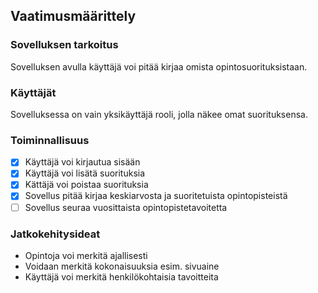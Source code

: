 ## Vaatimusmäärittely

### Sovelluksen tarkoitus

Sovelluksen avulla käyttäjä voi pitää kirjaa omista opintosuorituksistaan.

### Käyttäjät
Sovelluksessa on vain yksikäyttäjä rooli, jolla näkee omat suorituksensa.

### Toiminnallisuus
  - [x] Käyttäjä voi kirjautua sisään 
  - [x] Käyttäjä voi lisätä suorituksia
  - [x] Kättäjä voi poistaa suorituksia
  - [x] Sovellus pitää kirjaa keskiarvosta ja suoritetuista opintopisteistä
  - [ ] Sovellus seuraa vuosittaista opintopistetavoitetta

### Jatkokehitysideat
  - Opintoja voi merkitä ajallisesti
  - Voidaan merkitä kokonaisuuksia esim. sivuaine
  - Käyttäjä voi merkitä henkilökohtaisia tavoitteita

